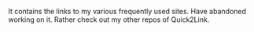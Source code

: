 It contains the links to my various frequently used sites. Have abandoned working on it. Rather check out my other repos of Quick2Link. 
